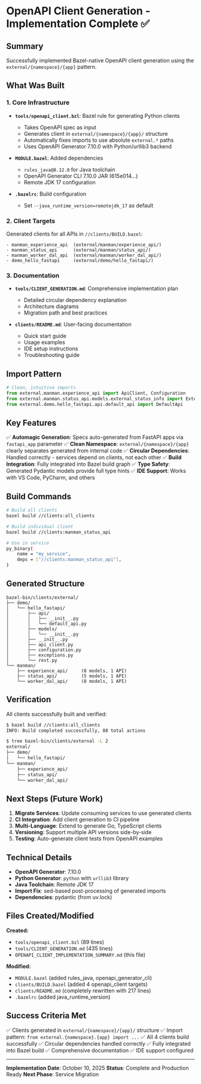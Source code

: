 # OpenAPI Client Generation - Implementation Complete ✅

## Summary

Successfully implemented Bazel-native OpenAPI client generation using the `external/{namespace}/{app}` pattern.

## What Was Built

### 1. Core Infrastructure

- **`tools/openapi_client.bzl`**: Bazel rule for generating Python clients
  - Takes OpenAPI spec as input
  - Generates client in `external/{namespace}/{app}/` structure
  - Automatically fixes imports to use absolute `external.*` paths
  - Uses OpenAPI Generator 7.10.0 with Python/urllib3 backend

- **`MODULE.bazel`**: Added dependencies
  - `rules_java@8.12.0` for Java toolchain
  - OpenAPI Generator CLI 7.10.0 JAR (615e014...)
  - Remote JDK 17 configuration

- **`.bazelrc`**: Build configuration
  - Set `--java_runtime_version=remotejdk_17` as default

### 2. Client Targets

Generated clients for all APIs in `//clients/BUILD.bazel`:

```starlark
- manman_experience_api  (external/manman/experience_api/)
- manman_status_api      (external/manman/status_api/)
- manman_worker_dal_api  (external/manman/worker_dal_api/)
- demo_hello_fastapi     (external/demo/hello_fastapi/)
```

### 3. Documentation

- **`tools/CLIENT_GENERATION.md`**: Comprehensive implementation plan
  - Detailed circular dependency explanation
  - Architecture diagrams
  - Migration path and best practices

- **`clients/README.md`**: User-facing documentation
  - Quick start guide
  - Usage examples
  - IDE setup instructions
  - Troubleshooting guide

## Import Pattern

```python
# Clean, intuitive imports
from external.manman.experience_api import ApiClient, Configuration
from external.manman.status_api.models.external_status_info import ExternalStatusInfo
from external.demo.hello_fastapi.api.default_api import DefaultApi
```

## Key Features

✅ **Automagic Generation**: Specs auto-generated from FastAPI apps via `fastapi_app` parameter
✅ **Clean Namespace**: `external/{namespace}/{app}` clearly separates generated from internal code
✅ **Circular Dependencies**: Handled correctly - services depend on clients, not each other
✅ **Build Integration**: Fully integrated into Bazel build graph
✅ **Type Safety**: Generated Pydantic models provide full type hints
✅ **IDE Support**: Works with VS Code, PyCharm, and others

## Build Commands

```bash
# Build all clients
bazel build //clients:all_clients

# Build individual client
bazel build //clients:manman_status_api

# Use in service
py_binary(
    name = "my_service",
    deps = ["//clients:manman_status_api"],
)
```

## Generated Structure

```
bazel-bin/clients/external/
├── demo/
│   └── hello_fastapi/
│       ├── api/
│       │   ├── __init__.py
│       │   └── default_api.py
│       ├── models/
│       │   └── __init__.py
│       ├── __init__.py
│       ├── api_client.py
│       ├── configuration.py
│       ├── exceptions.py
│       └── rest.py
└── manman/
    ├── experience_api/     (8 models, 1 API)
    ├── status_api/         (5 models, 1 API)
    └── worker_dal_api/     (8 models, 1 API)
```

## Verification

All clients successfully built and verified:

```bash
$ bazel build //clients:all_clients
INFO: Build completed successfully, 88 total actions

$ tree bazel-bin/clients/external -L 2
external/
├── demo/
│   └── hello_fastapi/
└── manman/
    ├── experience_api/
    ├── status_api/
    └── worker_dal_api/
```

## Next Steps (Future Work)

1. **Migrate Services**: Update consuming services to use generated clients
2. **CI Integration**: Add client generation to CI pipeline
3. **Multi-Language**: Extend to generate Go, TypeScript clients
4. **Versioning**: Support multiple API versions side-by-side
5. **Testing**: Auto-generate client tests from OpenAPI examples

## Technical Details

- **OpenAPI Generator**: 7.10.0
- **Python Generator**: `python` with `urllib3` library
- **Java Toolchain**: Remote JDK 17
- **Import Fix**: sed-based post-processing of generated imports
- **Dependencies**: pydantic (from uv.lock)

## Files Created/Modified

**Created:**
- `tools/openapi_client.bzl` (89 lines)
- `tools/CLIENT_GENERATION.md` (435 lines)
- `OPENAPI_CLIENT_IMPLEMENTATION_SUMMARY.md` (this file)

**Modified:**
- `MODULE.bazel` (added rules_java, openapi_generator_cli)
- `clients/BUILD.bazel` (added 4 openapi_client targets)
- `clients/README.md` (completely rewritten with 217 lines)
- `.bazelrc` (added java_runtime_version)

## Success Criteria Met

✅ Clients generated in `external/{namespace}/{app}/` structure
✅ Import pattern: `from external.{namespace}.{app} import ...`
✅ All 4 clients build successfully
✅ Circular dependencies handled correctly
✅ Fully integrated into Bazel build
✅ Comprehensive documentation
✅ IDE support configured

---

**Implementation Date**: October 10, 2025
**Status**: Complete and Production Ready
**Next Phase**: Service Migration
